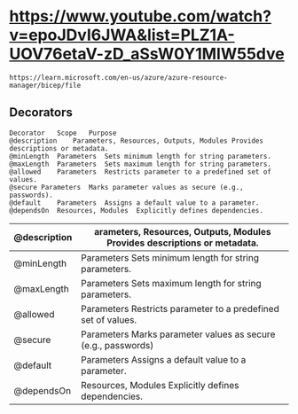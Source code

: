 # https://www.youtube.com/watch?v=epoJDvI6JWA&list=PLZ1A-UOV76etaV-zD_aSsW0Y1MIW55dve
```
https://learn.microsoft.com/en-us/azure/azure-resource-manager/bicep/file
```
## Decorators
```
Decorator	Scope	Purpose
@description	Parameters, Resources, Outputs, Modules	Provides descriptions or metadata.
@minLength	Parameters	Sets minimum length for string parameters.
@maxLength	Parameters	Sets maximum length for string parameters.
@allowed	Parameters	Restricts parameter to a predefined set of values.
@secure	Parameters	Marks parameter values as secure (e.g., passwords).
@default	Parameters	Assigns a default value to a parameter.
@dependsOn	Resources, Modules	Explicitly defines dependencies.
```
| @description                     | arameters, Resources, Outputs, Modules	Provides descriptions or metadata.                          |
| ------------------------------- | --------------------------------------------- |
| @minLength  | Parameters	Sets minimum length for string parameters. |
| @maxLength	 | Parameters	Sets maximum length for string parameters. |
| @allowed	| Parameters	Restricts parameter to a predefined set of values. |
| @secure | Parameters	Marks parameter values as secure (e.g., passwords) |
| @default | Parameters	Assigns a default value to a parameter. |
| @dependsOn | Resources, Modules	Explicitly defines dependencies.|

